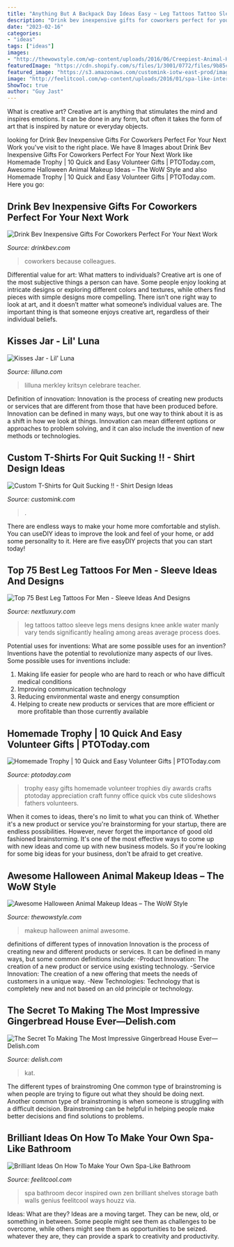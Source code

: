 ```yaml
---
title: "Anything But A Backpack Day Ideas Easy ~ Leg Tattoos Tattoo Sleeve Legs Mens Designs Knee Ankle Water Manly Vary Tends Significantly Healing Among Areas Average Process Does"
description: "Drink bev inexpensive gifts for coworkers perfect for your next work"
date: "2023-02-16"
categories:
- "ideas"
tags: ["ideas"]
images:
- "http://thewowstyle.com/wp-content/uploads/2016/06/Creepiest-Animal-Halloween-Makeup.jpg"
featuredImage: "https://cdn.shopify.com/s/files/1/3001/0772/files/9b85c1aa-5997-495c-9318-efaa0d1e913c_480x480.jpg?v=1605903116"
featured_image: "https://s3.amazonaws.com/customink-iotw-east-prod/images/22949/original/IMG_20130620_155928.jpg?1425368730"
image: "http://feelitcool.com/wp-content/uploads/2016/01/spa-like-interior.jpg"
ShowToc: true
author: "Guy Jast"
---
```



What is creative art?
Creative art is anything that stimulates the mind and inspires emotions. It can be done in any form, but often it takes the form of art that is inspired by nature or everyday objects.

	

		
looking for Drink Bev Inexpensive Gifts For Coworkers Perfect For Your Next Work you've visit to the right place. We have 8 Images about Drink Bev Inexpensive Gifts For Coworkers Perfect For Your Next Work like Homemade Trophy | 10 Quick and Easy Volunteer Gifts | PTOToday.com, Awesome Halloween Animal Makeup Ideas – The WoW Style and also Homemade Trophy | 10 Quick and Easy Volunteer Gifts | PTOToday.com. Here you go:
		
    
## Drink Bev Inexpensive Gifts For Coworkers Perfect For Your Next Work

<img loading=lazy src="https://cdn.shopify.com/s/files/1/3001/0772/files/9b85c1aa-5997-495c-9318-efaa0d1e913c_480x480.jpg?v=1605903116" onerror="this.onerror=null;this.src='https://tse4.mm.bing.net/th?id=OIP.9VBf2L0967GrmmXQ2wvsqAHaE8&amp;pid=15.1';" alt="Drink Bev Inexpensive Gifts For Coworkers Perfect For Your Next Work">

_Source: drinkbev.com_

>coworkers because colleagues. 

	

Differential value for art: What matters to individuals?
Creative art is one of the most subjective things a person can have. Some people enjoy looking at intricate designs or exploring different colors and textures, while others find pieces with simple designs more compelling. There isn’t one right way to look at art, and it doesn’t matter what someone’s individual values are. The important thing is that someone enjoys creative art, regardless of their individual beliefs.

    
## Kisses Jar - Lil&#039; Luna

<img loading=lazy src="https://lilluna.com/wp-content/uploads/2017/01/v-day-kisses-jar-3.jpg" onerror="this.onerror=null;this.src='https://tse2.mm.bing.net/th?id=OIP.jFFv9UafMhvrQbtslm_XewHaKX&amp;pid=15.1';" alt="Kisses Jar - Lil&#039; Luna">

_Source: lilluna.com_

>lilluna merkley kritsyn celebrare teacher. 

	

Definition of innovation:
Innovation is the process of creating new products or services that are different from those that have been produced before. Innovation can be defined in many ways, but one way to think about it is as a shift in how we look at things. Innovation can mean different options or approaches to problem solving, and it can also include the invention of new methods or technologies.

    
## Custom T-Shirts For Quit Sucking !! - Shirt Design Ideas

<img loading=lazy src="https://s3.amazonaws.com/customink-iotw-east-prod/images/22949/original/IMG_20130620_155928.jpg?1425368730" onerror="this.onerror=null;this.src='https://tse3.mm.bing.net/th?id=OIP._yk3qmcSLwMadLklkVBfBQEsDh&amp;pid=15.1';" alt="Custom T-Shirts for Quit Sucking !! - Shirt Design Ideas">

_Source: customink.com_

>. 

	

There are endless ways to make your home more comfortable and stylish. You can useDIY ideas to improve the look and feel of your home, or add some personality to it. Here are five easyDIY projects that you can start today!

    
## Top 75 Best Leg Tattoos For Men - Sleeve Ideas And Designs

<img loading=lazy src="http://nextluxury.com/wp-content/uploads/full-leg-tattoos.jpg" onerror="this.onerror=null;this.src='https://tse4.mm.bing.net/th?id=OIP.ANEEu2F2AkgrAQ3qd9RPBQHaHa&amp;pid=15.1';" alt="Top 75 Best Leg Tattoos For Men - Sleeve Ideas And Designs">

_Source: nextluxury.com_

>leg tattoos tattoo sleeve legs mens designs knee ankle water manly vary tends significantly healing among areas average process does. 

	

Potential uses for inventions: What are some possible uses for an invention?
Inventions have the potential to revolutionize many aspects of our lives. Some possible uses for inventions include: 
1. Making life easier for people who are hard to reach or who have difficult medical conditions 
2. Improving communication technology 
3. Reducing environmental waste and energy consumption 
4. Helping to create new products or services that are more efficient or more profitable than those currently available 

    
## Homemade Trophy | 10 Quick And Easy Volunteer Gifts | PTOToday.com

<img loading=lazy src="http://www.ptotoday.com/images/articles/slideshows/vaslideshow-trophy.jpg" onerror="this.onerror=null;this.src='https://tse3.mm.bing.net/th?id=OIP.2LDNpZxxBKqNel6ubnINggHaHt&amp;pid=15.1';" alt="Homemade Trophy | 10 Quick and Easy Volunteer Gifts | PTOToday.com">

_Source: ptotoday.com_

>trophy easy gifts homemade volunteer trophies diy awards crafts ptotoday appreciation craft funny office quick vbs cute slideshows fathers volunteers. 

	

When it comes to ideas, there's no limit to what you can think of. Whether it's a new product or service you're brainstorming for your startup, there are endless possibilities. However, never forget the importance of good old fashioned brainstorming. It's one of the most effective ways to come up with new ideas and come up with new business models. So if you're looking for some big ideas for your business, don't be afraid to get creative.

    
## Awesome Halloween Animal Makeup Ideas – The WoW Style

<img loading=lazy src="http://thewowstyle.com/wp-content/uploads/2016/06/Creepiest-Animal-Halloween-Makeup.jpg" onerror="this.onerror=null;this.src='https://tse2.mm.bing.net/th?id=OIP.xyvvzGQWD5OSVsAdSDx8AQHaNJ&amp;pid=15.1';" alt="Awesome Halloween Animal Makeup Ideas – The WoW Style">

_Source: thewowstyle.com_

>makeup halloween animal awesome. 

	

definitions of different types of innovation
Innovation is the process of creating new and different products or services. It can be defined in many ways, but some common definitions include: 
-Product Innovation: The creation of a new product or service using existing technology.
-Service Innovation: The creation of a new offering that meets the needs of customers in a unique way.
-New Technologies: Technology that is completely new and not based on an old principle or technology.

    
## The Secret To Making The Most Impressive Gingerbread House Ever—Delish.com

<img loading=lazy src="http://del.h-cdn.co/assets/16/50/1600x800/landscape-1481814948-delish-kit-kat-candy-house-06.jpg" onerror="this.onerror=null;this.src='https://tse1.mm.bing.net/th?id=OIP.gXWbnq1_lQy-mkVaq_TDLAHaDt&amp;pid=15.1';" alt="The Secret To Making The Most Impressive Gingerbread House Ever—Delish.com">

_Source: delish.com_

>kat. 

	

The different types of brainstroming
One common type of brainstroming is when people are trying to figure out what they should be doing next. Another common type of brainstroming is when someone is struggling with a difficult decision. Brainstroming can be helpful in helping people make better decisions and find solutions to problems.

    
## Brilliant Ideas On How To Make Your Own Spa-Like Bathroom

<img loading=lazy src="http://feelitcool.com/wp-content/uploads/2016/01/spa-like-interior.jpg" onerror="this.onerror=null;this.src='https://tse3.mm.bing.net/th?id=OIP.HFGb12br9sv3i6JCPWt2EAHaJ3&amp;pid=15.1';" alt="Brilliant Ideas On How To Make Your Own Spa-Like Bathroom">

_Source: feelitcool.com_

>spa bathroom decor inspired own zen brilliant shelves storage bath walls genius feelitcool ways houzz via. 

	

Ideas: What are they?
Ideas are a moving target. They can be new, old, or something in between. Some people might see them as challenges to be overcome, while others might see them as opportunities to be seized. whatever they are, they can provide a spark to creativity and productivity.

